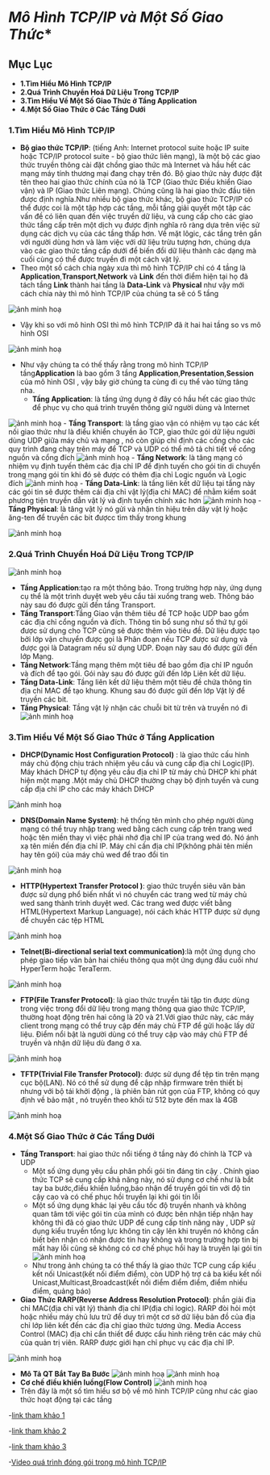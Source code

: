 # *Mô Hình TCP/IP và Một Số Giao Thức**
## **Mục Lục**
- **1.Tìm Hiểu Mô Hình TCP/IP**
- **2.Quá Trình Chuyển Hoá Dữ Liệu Trong TCP/IP**
- **3.Tìm Hiểu Về Một Số Giao Thức ở Tầng Application**
- **4.Một Số Giao Thức ở Các Tầng Dưới**
### **1.Tìm Hiểu Mô Hình TCP/IP**
- **Bộ giao thức TCP/IP**: (tiếng Anh: Internet protocol suite hoặc IP suite hoặc TCP/IP protocol suite - bộ giao thức liên mạng), là một bộ các giao thức truyền thông cài đặt chồng giao thức mà Internet và hầu hết các mạng máy tính thương mại đang chạy trên đó. Bộ giao thức này được đặt tên theo hai giao thức chính của nó là TCP (Giao thức Điều khiển Giao vận) và IP (Giao thức Liên mạng). Chúng cũng là hai giao thức đầu tiên được định nghĩa.Như nhiều bộ giao thức khác, bộ giao thức TCP/IP có thể được coi là một tập hợp các tầng, mỗi tầng giải quyết một tập các vấn đề có liên quan đến việc truyền dữ liệu, và cung cấp cho các giao thức tầng cấp trên một dịch vụ được định nghĩa rõ ràng dựa trên việc sử dụng các dịch vụ của các tầng thấp hơn. Về mặt lôgic, các tầng trên gần với người dùng hơn và làm việc với dữ liệu trừu tượng hơn, chúng dựa vào các giao thức tầng cấp dưới để biến đổi dữ liệu thành các dạng mà cuối cùng có thể được truyền đi một cách vật lý.
- Theo một số cách chia ngày xưa thì mô hình TCP/IP chỉ có 4 tầng là **Application**,**Transport**,**Network** và **Link** đến thời điểm hiện tại họ đã tách tầng **Link** thành hai tầng là **Data-Link** và **Physical** như vậy mới cách chia này thì mô hình TCP/IP của chúng ta sẽ có 5 tầng 

![ảnh minh hoạ](https://imgur.com/Wi6jFYD.png)
- Vậy khi so với mô hình OSI thì mô hình TCP/IP đã ít hai hai tầng so vs mô hình OSI 

![ảnh minh hoạ](https://imgur.com/yv9T4pl.png)
  
  - Như vậy chúng ta có thế thấy rằng trong mô hình TCP/IP tầng**Application** là bao gồm 3 tầng **Application**,**Presentation**,**Session** của mô hình OSI , vậy bây giờ chúng ta cùng đi cụ thể vào từng tâng nha.
     - **Tầng Application**: là tầng ứng dụng ở đây có hầu hết các giao thức để phục vụ cho quá trình truyền thông giữ người dùng và Internet

![ảnh minh hoạ](https://imgur.com/WUciDUa.png)
     - **Tầng Transport**: là tầng giao vận có nhiệm vụ tạo các kết nối giao thức như là điểu khiển chuyền ảo TCP, giao thức gói dữ liệu người dùng UDP giữa máy chủ và mạng , nó còn giúp chỉ định các cổng cho các quy trình đang chạy trên máy để TCP và UDP có thể mô tả chi tiết về cổng nguồn và cổng đích
![ảnh minh hoạ](https://imgur.com/3HIjY55.png)
     - **Tầng Network**: là tâng mạng có nhiệm vụ định tuyến thêm các địa chỉ IP để định tuyến cho gói tin di chuyển trong mạng gói tin khi đó sẽ được có thêm địa chỉ Logic nguồn và Logic đích
![ảnh minh hoạ](https://imgur.com/noDlSXV.png)
     - **Tầng Data-Link**: là tầng liên kết dữ liệu tại tầng này các gói tin sẽ được thêm cái địa chỉ vật lý(địa chỉ MAC) để nhằm kiểm soát phương tiện truyền dẫn vật lý và định tuyến chính xác hơn
![ảnh minh hoạ](https://imgur.com/1rlkQee.png)
     - **Tầng Physical**: là tâng vật lý nó gửi và nhận tín hiệu trên dây vật lý hoặc ăng-ten để truyền các bit đượcc tìm thấy trong khung

![ảnh minh hoạ](https://imgur.com/mDDVMfT.png)
### **2.Quá Trình Chuyển Hoá Dữ Liệu Trong TCP/IP**
![ảnh minh hoạ](https://imgur.com/9O5K7dF.png)

- **Tầng Application**:tạo ra một thông báo. Trong trường hợp này, ứng dụng cụ thể là một trình duyệt web yêu cầu tải xuống trang web. Thông báo này sau đó được gửi đến tầng Transport.
- **Tầng Transport**:Tầng Giao vận thêm tiêu đề TCP hoặc UDP bao gồm các địa chỉ cổng nguồn và đích. Thông tin bổ sung như số thứ tự gói được sử dụng cho TCP cũng sẽ được thêm vào tiêu đề. Dữ liệu được tạo bởi lớp vận chuyển được gọi là Phân đoạn nếu TCP được sử dụng và được gọi là Datagram nếu sử dụng UDP. Đoạn này sau đó được gửi đến lớp Mạng.
- **Tầng Network**:Tầng mạng thêm một tiêu đề bao gồm địa chỉ IP nguồn và đích để tạo gói. Gói này sau đó được gửi đến lớp Liên kết dữ liệu.
- **Tầng Data-Link**: Tầng liên kết dữ liệu thêm một tiêu đề chứa thông tin địa chỉ MAC để tạo khung. Khung sau đó được gửi đến lớp Vật lý để truyền các bit.
- **Tầng Physical**: Tầng vật lý nhận các chuỗi bit từ trên và truyền nó đi 
![ảnh minh hoạ](https://imgur.com/bxTSWnn.png)
### **3.Tìm Hiểu Về Một Số Giao Thức ở Tầng Application**
- **DHCP(Dynamic Host Configuration Protocol)** : là giao thức cấu hình máy chủ động chịu trách nhiệm yêu cầu và cung cấp địa chỉ Logic(IP). Máy khách DHCP tự động yêu cầu địa chỉ IP từ máy chủ DHCP khi phát hiện một mạng .Một máy chủ DHCP thường chạy bộ định tuyến và cung cấp địa chỉ IP cho các máy khách DHCP

![ảnh minh hoạ](https://imgur.com/mJ71Fcx.png)
- **DNS(Domain Name System)**: hệ thống tên mình cho phép người dùng mạng có thể truy nhập trang wed bằng cách cung cấp trên trang wed hoặc tên miền thay vì việc phải nhớ địa chỉ IP của trang wed đó. Nó ánh xạ tên miền đến địa chỉ IP. Máy chỉ cần địa chỉ IP(không phải tên miền hay tên gói) của máy chủ wed để trao đổi tin

![ảnh minh hoạ](https://imgur.com/bT4Ejsv.png)
- **HTTP(Hypertext Transfer Protocol )**: giao thức truyền siêu văn bản được sử dụng phổ biến nhất vì nó chuyển các trang wed từ máy chủ wed sang thành trình duyệt wed. Các trang wed được viết bằng HTML(Hypertext Markup Language), nói cách khác HTTP được sử dụng để chuyển các tệp HTML

![ảnh minh hoạ](https://imgur.com/oVWdaC2.png)
- **Telnet(Bi-directional serial text communication)**:là một ứng dụng cho phép giao tiếp văn bản hai chiều thông qua một ứng dụng đầu cuối như  HyperTerm hoặc TeraTerm.
 
![ảnh minh hoạ](https://imgur.com/ImItucP.png)
- **FTP(File Transfer Protocol)**: là giao thức truyền tải tập tin được dùng trong việc trong đổi dữ liệu trong mạng thông qua giao thức TCP/IP, thường hoạt động trên hai công là 20 và 21.Với giao thức này, các máy client trong mạng có thể truy cập đến máy chủ FTP để gửi hoặc lấy dữ liệu. Điểm nổi bật là người dùng có thể truy cập vào máy chủ FTP để truyền và nhận dữ liệu dù đang ở xa.

![ảnh minh hoạ](https://imgur.com/mosdUUg.png)
- **TFTP(Trivial File Transfer Protocol)**: được sử dụng để tệp tin trên mạng cục bộ(LAN). Nó có thể sử dụng để cập nhập firmware trên thiết bị nhưng với bộ tái khởi động , là phiên bản rút gọn của FTP, không có quy định về bảo mật , nó truyền theo khối từ 512 byte đến max là 4GB

![ảnh minh hoạ](https://imgur.com/anJa22T.png)
### **4.Một Số Giao Thức ở Các Tầng Dưới**
- **Tầng Transport**: hai giao thức nổi tiếng ở tầng này đó chính là TCP và UDP
  - Một số ứng dụng yêu cầu phân phối gói tin đáng tin cậy . Chính giao thức TCP sẽ cung cấp khả năng này, nó sử dụng cơ chế như là bắt tay ba bước,điều khiển luồng,báo nhận để truyền gói tin với độ tin cậy cao và có chế phục hồi truyền lại khi gói tin lỗi
  - Một số ứng dụng khác lại yêu cầu tốc độ truyền nhanh và không quan tâm tới việc gói tin của mình có được bên nhận tiếp nhận hay không thì đã có giao thức UDP để cung cấp tính năng này , UDP sử dụng kiểu truyền tổng lực không tin cậy lên khi truyền nó không cần biết bên nhận có nhận được tin hay không và trong trường hợp tin bị mất hay lỗi cũng sẽ không có cơ chế phục hồi hay là truyền lại gói tin
![ảnh minh hoạ](https://imgur.com/YsX5Hm2.png)
  - Như trong ảnh chúng ta có thể thấy là giao thức TCP cung cấp kiểu kết nối Unicast(kết nối điểm điểm), còn UDP hộ trợ cả ba kiểu kết nối Unicast,Multicast,Broadcast(kết nối điểm điểm điểm, điểm nhiều điểm, quảng báo)
- **Giao Thức RARP(Reverse Address Resolution Protocol)**: phần giải địa chỉ MAC(địa chỉ vật lý) thành địa chỉ IP(địa chỉ logic). RARP đòi hỏi một hoặc nhiều máy chủ lưu trữ để duy trì một cơ sở dữ liệu bản đồ của địa chỉ lớp liên kết đến các địa chỉ giao thức tương ứng. Media Access Control (MAC) địa chỉ cần thiết để được cấu hình riêng trên các máy chủ của quản trị viên. RARP được giới hạn chỉ phục vụ các địa chỉ IP.

![ảnh minh hoạ](https://imgur.com/tuYkMqG.png)
- **Mô Tả QT Bắt Tay Ba Bước**
![ảnh minh hoạ](https://imgur.com/DwLkXbc.png)
![ảnh minh hoạ](https://imgur.com/ulfPnYa.png)
- **Cơ chế điều khiển luồng(Flow Control)**
![ảnh minh hoạ](https://imgur.com/QFkFoO4.png)
- Trên đây là một số tìm hiểu sơ bộ về mô hình TCP/IP cũng như các giao thức hoạt động tại các tầng 

-[link tham khảo 1 ](https://cuongquach.com/tu-hoc-ccna-tim-hieu-giao-thuc-tcp-udp.html)

-[link tham khảo 2 ](https://microchipdeveloper.com/tcpip:tcp-ip-application-layer-layer-5)

-[link tham khảo 3 ](https://vi.wikipedia.org/wiki/TCP/IP)

-[Video quá trình đóng gói trong mô hình TCP/IP](https://www.youtube.com/watch?v=WA6IXZsgCJI)
